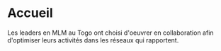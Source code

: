 # Accueil
Les leaders en MLM au Togo ont choisi d'oeuvrer en collaboration afin d'optimiser leurs activités dans les réseaux qui rapportent.

